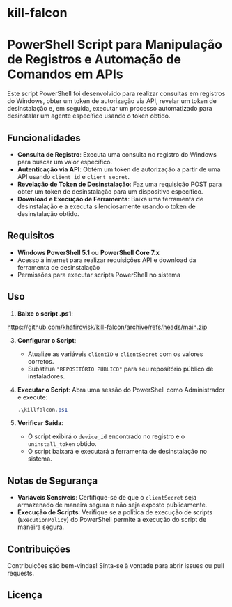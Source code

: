 # kill-falcon

# PowerShell Script para Manipulação de Registros e Automação de Comandos em APIs

Este script PowerShell foi desenvolvido para realizar consultas em registros do Windows, obter um token de autorização via API, revelar um token de desinstalação e, em seguida, executar um processo automatizado para desinstalar um agente específico usando o token obtido.

## Funcionalidades

- **Consulta de Registro**: Executa uma consulta no registro do Windows para buscar um valor específico.
- **Autenticação via API**: Obtém um token de autorização a partir de uma API usando `client_id` e `client_secret`.
- **Revelação de Token de Desinstalação**: Faz uma requisição POST para obter um token de desinstalação para um dispositivo específico.
- **Download e Execução de Ferramenta**: Baixa uma ferramenta de desinstalação e a executa silenciosamente usando o token de desinstalação obtido.

## Requisitos

- **Windows PowerShell 5.1** ou **PowerShell Core 7.x**
- Acesso à internet para realizar requisições API e download da ferramenta de desinstalação
- Permissões para executar scripts PowerShell no sistema

## Uso

1. **Baixe o script .ps1**:

https://github.com/khafirovisk/kill-falcon/archive/refs/heads/main.zip

3. **Configurar o Script**:
    - Atualize as variáveis `clientID` e `clientSecret` com os valores corretos.
    - Substitua `"REPOSITÓRIO PÚBLICO"` para seu reposítório público de instaladores.

4. **Executar o Script**:
    Abra uma sessão do PowerShell como Administrador e execute:
    ```powershell
    .\killfalcon.ps1
    ```

5. **Verificar Saída**:
    - O script exibirá o `device_id` encontrado no registro e o `uninstall_token` obtido.
    - O script baixará e executará a ferramenta de desinstalação no sistema.

## Notas de Segurança

- **Variáveis Sensíveis**: Certifique-se de que o `clientSecret` seja armazenado de maneira segura e não seja exposto publicamente.
- **Execução de Scripts**: Verifique se a política de execução de scripts (`ExecutionPolicy`) do PowerShell permite a execução do script de maneira segura.

## Contribuições

Contribuições são bem-vindas! Sinta-se à vontade para abrir issues ou pull requests.

## Licença
